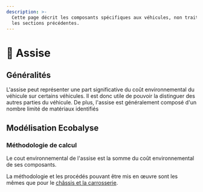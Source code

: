 ```yaml
---
description: >-
  Cette page décrit les composants spécifiques aux véhicules, non traités dans
  les sections précédentes.
---
```


# 💺 Assise

## Généralités

L'assise peut représenter une part significative du coût environnemental du véhicule sur certains véhicules. Il est donc utile de pouvoir la distinguer des autres parties du véhicule. De plus, l'assise est généralement composé d'un nombre limité de matériaux identifiés

## Modélisation Ecobalyse

### Méthodologie de calcul <a href="#methodologie-de-calcul" id="methodologie-de-calcul"></a>

Le cout environnemental de l'assise est la somme du coût environnemental de ses composants.

La méthodologie et les procédés pouvant être mis en œuvre sont les mêmes que pour le [châssis et la carrosserie](chassis-and-carrosserie/).

